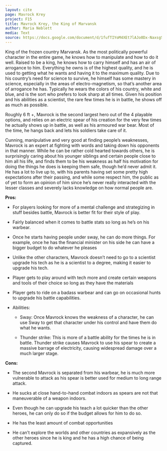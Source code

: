 ```yaml
---
layout: cite
page: Mavrock Krey
project: F15
title: Mavrock Krey, the King of Marvansk
author: Maria Neblett
media: Text
source: https://docs.google.com/document/d/1fufTIYoM4XEt7lAJo0Dx-NaxsgS-ZYNdUuGJaNDWrlY/edit?usp=sharing
---
```

King of the frozen country Marvansk. As the most politically powerful character in the entire game, he knows how to manipulate and how to do it well. Raised to be a king, he knows how to carry himself and has an air of arrogance to him. Everything he owns is of the highest quality, and he is used to getting what he wants and having it to the maximum quality. Due to his country’s need for science to survive, he himself has some mastery in science, especially in the areas of electro-magnetism, so that’s another area of arrogance he has. Typically he wears the colors of his country, white and blue, and is the sort who prefers to look sharp at all times. Given his position and his abilities as a scientist, the rare few times he is in battle, he shows off as much as possible.

Roughly 6 ft +, Mavrock is the second largest hero out of the 4 playable options, and relies on an electric spear of his creation for the very few times he actually shows up in battle, as well as his armoured war bear. Most of the time, he hangs back and lets his soldiers take care of it.

Cunning, manipulative and very good at finding people’s weaknesses, Mavrock is an expert at fighting with words and taking down his opponents in that manner. While he can be rather cold hearted towards others, he is surprisingly caring about his younger siblings and certain people close to him all his life, and finds them to be his weakness as half his motivation for doing the things he does is keeping them safe, though he’d never admit it. He has a lot to live up to, with his parents having set some pretty high expectations after their passing, and while some respect him, the public as of yet to form an opinion of him since he’s never really interacted with the lesser classes and severely lacks knowledge on how normal people are.

**Pros:**

- For players looking for more of a mental challenge and strategizing in stuff besides battle, Mavrock is better fit for their style of play.

- Fairly balanced when it comes to battle stats so long as he’s on his warbear.

- Once he starts having people under sway, he can do more things. For example, once he has the financial minister on his side he can have a bigger budget to do whatever he pleases

- Unlike the other characters, Mavrock doesn’t need to go to a scientist upgrade his tech as he is a scientist to a degree, making it easier to upgrade his tech.

- Player gets to play around with tech more and create certain weapons and tools of their choice so long as they have the materials

- Player gets to ride on a badass warbear and can go on occasional hunts to upgrade his battle capabilities.

- Abilities:

    - Sway: Once Mavrock knows the weakness of a character, he can use Sway to get that character under his control and have them do what he wants.

    - Thunder strike: This is more of a battle ability for the times he is in battle. Thunder strike causes Mavrock to use his spear to create a massive barrage of electricity, causing widespread damage over a much larger stage.

**Cons:**

- The second Mavrock is separated from his warbear, he is much more vulnerable to attack as his spear is better used for medium to long range attack.

- He sucks at close hand-to-hand combat indoors as spears are not that maneuverable of a weapon indoors.

- Even though he can upgrade his teach a lot quicker than the other heroes, he can only do so if the budget allows for him to do so.

- He has the least amount of combat opportunities

- He can’t explore the worlds and other countries as expansively as the other heroes since he is king and he has a high chance of being captured.
